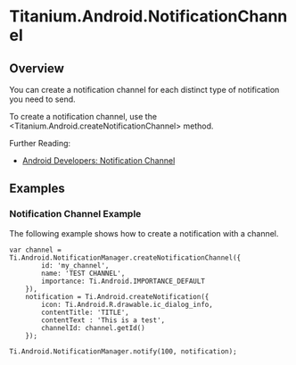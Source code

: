 # Titanium.Android.NotificationChannel

<ProxySummary/>

## Overview

You can create a notification channel for each distinct type of notification you need to send.

To create a notification channel, use the <Titanium.Android.createNotificationChannel> method.

Further Reading:

  * [Android Developers: Notification Channel](https://developer.android.com/reference/android/app/NotificationChannel.html)

## Examples

### Notification Channel Example

The following example shows how to create a notification with a channel.

    var channel = Ti.Android.NotificationManager.createNotificationChannel({
            id: 'my_channel',
            name: 'TEST CHANNEL',
            importance: Ti.Android.IMPORTANCE_DEFAULT
        }),
        notification = Ti.Android.createNotification({
            icon: Ti.Android.R.drawable.ic_dialog_info,
            contentTitle: 'TITLE',
            contentText : 'This is a test',
            channelId: channel.getId()
        });

    Ti.Android.NotificationManager.notify(100, notification);

<ApiDocs/>

